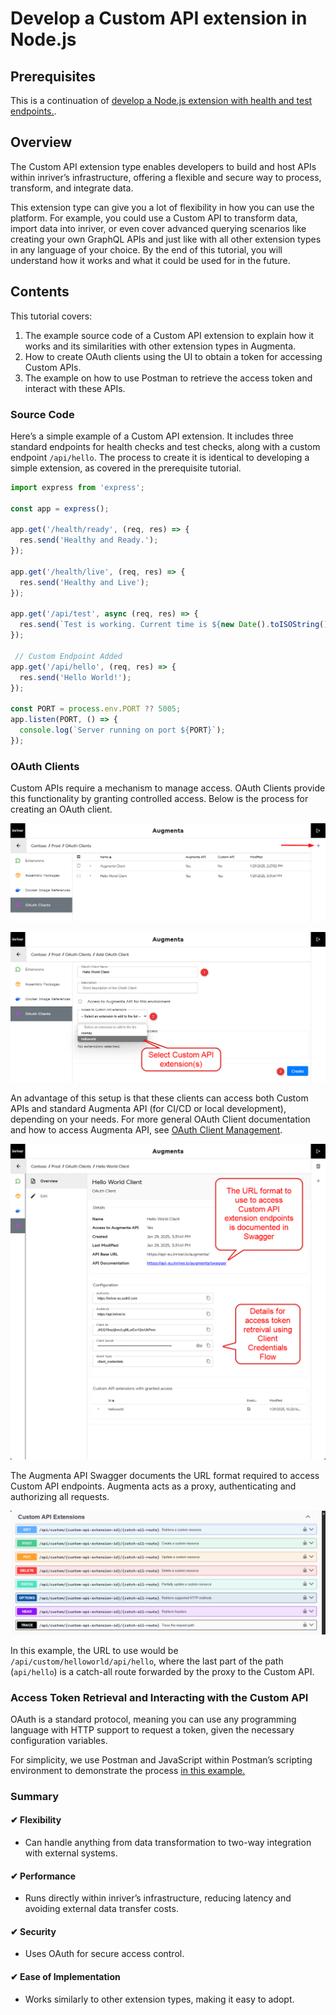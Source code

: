 # Develop a Custom API extension in Node.js

## Prerequisites

This is a continuation of [develop a Node.js extension with health and test endpoints.](develop-node-js-extension.md).

## Overview

The Custom API extension type enables developers to build and host APIs within inriver’s infrastructure, offering a flexible and secure way to process, transform, and integrate data.

This extension type can give you a lot of flexibility in how you can use the platform. For example, you could use a Custom API to transform data, import data into inriver, or even cover advanced querying scenarios like creating your own GraphQL APIs and just like with all other extension types in any language of your choice. By the end of this tutorial, you will understand how it works and what it could be used for in the future.

## Contents

This tutorial covers:

1. The example source code of a Custom API extension to explain how it works and its similarities with other extension types in Augmenta.
2. How to create OAuth clients using the UI to obtain a token for accessing Custom APIs.
3. The example on how to use Postman to retrieve the access token and interact with these APIs.

### Source Code

Here’s a simple example of a Custom API extension. It includes three standard endpoints for health checks and test checks, along with a custom endpoint `/api/hello`. The process to create it is identical to developing a simple extension, as covered in the prerequisite tutorial.

```javascript
import express from 'express';

const app = express();

app.get('/health/ready', (req, res) => {
  res.send('Healthy and Ready.');
});

app.get('/health/live', (req, res) => {
  res.send('Healthy and Live');
});

app.get('/api/test', async (req, res) => {
  res.send(`Test is working. Current time is ${new Date().toISOString()}`);
});

 // Custom Endpoint Added
app.get('/api/hello', (req, res) => {
  res.send('Hello World!');
});

const PORT = process.env.PORT ?? 5005;
app.listen(PORT, () => {
  console.log(`Server running on port ${PORT}`);
});
```

### OAuth Clients

Custom APIs require a mechanism to manage access. OAuth Clients provide this functionality by granting controlled access. Below is the process for creating an OAuth client.

![Create OAuth Client](../../screenshots/oauth-client/oauth-client-create.png)

![Create OAuth Client](../../screenshots/oauth-client/oauth-client-custom-api-create.png)

An advantage of this setup is that these clients can access both Custom APIs and standard Augmenta API (for CI/CD or local development), depending on your needs. For more general OAuth Client documentation and how to access Augmenta API, see [OAuth Client Management](../oauth-client/oauth-client-management.md).

![OAuth Client Overview](../../screenshots/oauth-client/oauth-client-custom-api-overview.png)

The Augmenta API Swagger documents the URL format required to access Custom API endpoints. Augmenta acts as a proxy, authenticating and authorizing all requests.

![Augmenta API Swagger](../../screenshots/custom-api/custom-api-url-format.png)

In this example, the URL to use would be `/api/custom/helloworld/api/hello`, where the last part of the path (`api/hello`) is a catch-all route forwarded by the proxy to the Custom API.

### Access Token Retrieval and Interacting with the Custom API

OAuth is a standard protocol, meaning you can use any programming language with HTTP support to request a token, given the necessary configuration variables.

For simplicity, we use Postman and JavaScript within Postman’s scripting environment to demonstrate the process [in this example.](../oauth-client/oauth-client-postman-example-custom-api.md)

### Summary

#### ✔ Flexibility

- Can handle anything from data transformation to two-way integration with external systems.

#### ✔ Performance

- Runs directly within inriver’s infrastructure, reducing latency and avoiding external data transfer costs.

#### ✔ Security

- Uses OAuth for secure access control.

#### ✔ Ease of Implementation

- Works similarly to other extension types, making it easy to adopt.
